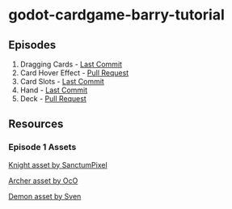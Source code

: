 # godot-cardgame-barry-tutorial

## Episodes
1. Dragging Cards - [Last Commit](https://github.com/pb-413/godot-cardgame-barry-tutorial/commit/ef206238b71a884a9fb768e4acdd34757a73ebba)
2. Card Hover Effect - [Pull Request](https://github.com/pb-413/godot-cardgame-barry-tutorial/pull/1)
3. Card Slots - [Last Commit](https://github.com/pb-413/godot-cardgame-barry-tutorial/commit/5f09671a4962f6785e8685c53dd26ae059d4e6de)
4. Hand - [Last Commit](https://github.com/pb-413/godot-cardgame-barry-tutorial/commit/f049f1f4e5e00019a3f0b19d43db82dcf10ace7d)
5. Deck - [Pull Request](https://github.com/pb-413/godot-cardgame-barry-tutorial/pull/2)

## Resources
### Episode 1 Assets
[Knight asset by SanctumPixel](https://sanctumpixel.itch.io/loreon-knight-character)

[Archer asset by OcO](https://oco.itch.io/medieval-fantasy-character-pack-4)

[Demon asset by Sven](https://sventhole.itch.io/flame-demons-64-x64)